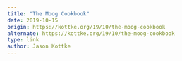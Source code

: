 ```yaml
---
title: "The Moog Cookbook"
date: 2019-10-15
origin: https://kottke.org/19/10/the-moog-cookbook
alternate: https://kottke.org/19/10/the-moog-cookbook
type: link
author: Jason Kottke
---
```


